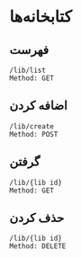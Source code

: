 # کتابخانه‌ها


## فهرست 

	/lib/list
	Method: GET
	
## اضافه کردن

	/lib/create
	Method: POST

## گرفتن

	/lib/{lib id}
	Method: GET

## حذف کردن

	/lib/{lib id}
	Method: DELETE
